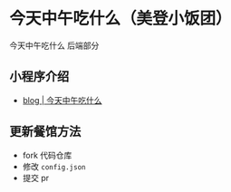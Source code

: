 # 今天中午吃什么（美登小饭团）
今天中午吃什么 后端部分

## 小程序介绍
- [blog | 今天中午吃什么](http://blog.lorryzz.cn/lorry/2019/12/12/%E4%BB%8A%E5%A4%A9%E4%B8%AD%E5%8D%88%E5%90%83%E4%BB%80%E4%B9%88/)

## 更新餐馆方法
- fork 代码仓库
- 修改 `config.json`
- 提交 pr
